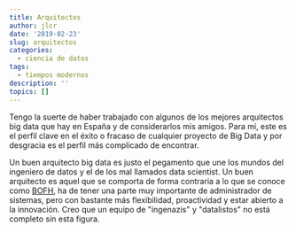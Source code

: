 ```yaml
---
title: Arquitectos
author: jlcr
date: '2019-02-23'
slug: arquitectos
categories:
  - ciencia de datos
tags:
  - tiempos modernos
description: ''
topics: []
---
```


Tengo la suerte de haber trabajado con algunos de los mejores arquitectos big data que hay en España y de considerarlos mis amigos.  Para mí, este es el perfil clave en el éxito o fracaso de cualquier proyecto de Big Data y por desgracia es el perfil más complicado de encontrar.

Un buen arquitecto big data es justo el pegamento que une los mundos del ingeniero de datos y el de los mal llamados data scientist. Un buen arquitecto es aquel que se comporta de forma contraria a lo que se conoce como [BOFH](https://en.wikipedia.org/wiki/Bastard_Operator_From_Hell), ha de tener una parte muy importante de administrador de sistemas, pero con bastante más flexibilidad, proactividad  y estar abierto a la innovación. Creo que un equipo de "ingenazis" y "datalistos" no está completo sin esta figura.



